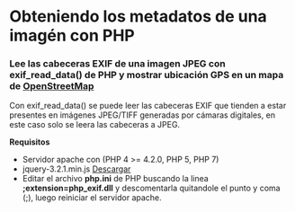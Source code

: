 # Obteniendo los metadatos de una imagén con PHP
### Lee las cabeceras EXIF de una imagen JPEG con exif_read_data() de PHP y mostrar ubicación GPS en un mapa de <a href="https://www.openstreetmap.org/">OpenStreetMap</a> ###

Con exif_read_data() se puede leer las cabeceras EXIF que tienden a estar presentes en imágenes JPEG/TIFF generadas por cámaras digitales, en este caso solo se leera las cabeceras a JPEG.

**Requisitos**
* Servidor apache con (PHP 4 >= 4.2.0, PHP 5, PHP 7)
* jquery-3.2.1.min.js <a href="https://github.com/jquery/codeorigin.jquery.com/blob/master/cdn/jquery-3.2.1.min.js" target="_BLANK">Descargar</a>
* Editar el archivo **php.ini** de PHP buscando la linea **;extension=php_exif.dll** y descomentarla quitandole el punto y coma (;), luego reiniciar el servidor apache.

